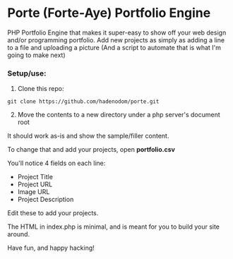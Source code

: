 # Porte (Forte-Aye) Portfolio Engine

PHP Portfolio Engine that makes it super-easy to show off your web design and/or programming portfolio.  Add new projects as simply as adding a line to a file and uploading a picture (And a script to automate that is what I'm going to make next)

### Setup/use:

1. Clone this repo: 
	
```
git clone https://github.com/hadenodom/porte.git
```

2. Move the contents to a new directory under a php server's document root


It should work as-is and show the sample/filler content.  

To change that and add your projects, open **portfolio.csv**

You'll notice 4 fields on each line:

* Project Title
* Project URL
* Image URL 
* Project Description

Edit these to add your projects.  

The HTML in index.php is minimal, and is meant for you to build your site around.  

Have fun, and happy hacking!
